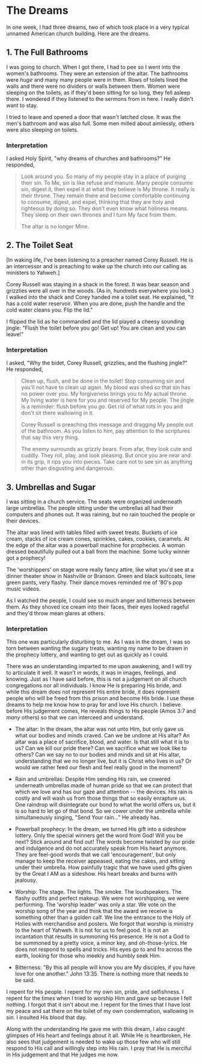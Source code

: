 # The Dreams

In one week, I had three dreams, two of which took place in a very typical unnamed American church building. Here are the dreams.

## 1. The Full Bathrooms
I was going to church. When I got there, I had to pee so I went into the women's bathrooms. They were an extension of the altar. The bathrooms were *huge* and many many people were in them. Rows of toilets lined the walls and there were no dividers or walls between them. Women were sleeping on the toilets, as if they'd been sitting for so long, they fell asleep there. I wondered if they listened to the sermons from in here. I really didn't want to stay.

I tried to leave and opened a door that wasn't latched close. It was the men's bathroom and was also full. Some men milled about aimlessly, others were also sleeping on toilets.

### Interpretation

I asked Holy Spirit, "why dreams of churches and bathrooms?" He responded,

> Look around you. So many of my people stay in a place of purging their sin. To Me, sin is like refuse and manure. Many people consume sin, digest it, then expel it at what they believe is My throne. It really is their throne. They remain there and become comfortable continuing to consume, digest, and expel, thinking that they are holy and righteous by doing so. They don't even know what holiness means. They sleep on their own thrones and I turn My face from them.
>
> The altar is no longer Mine. 

## 2. The Toilet Seat

[In waking life, I've been listening to a preacher named Corey Russell. He is an intercessor and is preaching to wake up the church into our calling as ministers to Yahweh.]

Corey Russell was staying in a shack in the forest. It was bear season and grizzlies were all over in the woods. (As in, hundreds everywhere you look.) I walked into the shack and Corey handed me a toilet seat. He explained, "It has a cold water reservoir. When you are done, push the handle and the cold water cleans you. Flip the lid."

I flipped the lid as he commanded and the lid played a cheesy sounding jingle: "Flush the toilet before you go! Get up! You are clean and you can leave!"

### Interpretation

I asked, "Why the bidet, Corey Russell, grizzlies, and the flushing jingle?" He responded,

> Clean up, flush, and be done in the toilet! Stop consuming sin and you'll not have to clean up again. My blood was shed so that sin has no power over you. My forgiveness brings you to My actual throne. My living water is here for you and reserved for My people. The jingle is a reminder: flush before you *go*. Get rid of what rots in you and don't sit there wallowing in it.
>
>Corey Russell is preaching this message and dragging My people out of the bathroom. As you listen to him, pay attention to the scriptures that say this very thing. 
>
> The enemy surrounds as grizzly bears. From afar, they look cute and cuddly. They roll, play, and look pleasing. But once you are near and in its grip, it rips you into pieces. Take care not to see sin as anything other than disgusting and dangerous.


## 3. Umbrellas and Sugar

I was sitting in a church service. The seats were organized underneath large umbrellas. The people sitting under the umbrellas all had their computers and phones out. It was raining, but no rain touched the people or their devices.

The altar was lined with tables filled with sweet treats. Buckets of ice cream, stacks of ice cream cones, sprinkles, cakes, cookies, caramels. At the edge of the altar was a powerball machine for prophecies. A woman dressed beautifully pulled out a ball from the machine. Some lucky winner got a prophecy!

The 'worshippers' on stage wore really fancy attire, like what you'd see at a dinner theater show in Nashville or Branson. Green and black suitcoats, lime green pants, very flashy. Their dance moves reminded me of '80's pop music videos.

As I watched the people, I could see so much anger and bitterness between them. As they shoved ice cream into their faces, their eyes looked rageful and they'd throw mean glares at others.

### Interpretation

This one was particularly disturbing to me. As I was in the dream, I was so torn between wanting the sugary treats, wanting my name to be drawn in the prophecy lottery, and wanting to get out as quickly as I could.

There was an understanding imparted to me upon awakening, and I will try to articulate it well. It wasn't in words, it was in images, feelings, and knowing. Just as I have said before, this is not a judgement on all church congregations nor all individuals. I know He is preparing His bride, and while this dream does not represent His entire bride, it does represent people who will be freed from this prison and become His bride. I use these dreams to help me know how to pray for and love His church. I believe before His judgement comes, He reveals things to His people (Amos 3:7 and *many* others) so that we can interceed and understand.

- The altar: In the dream, the altar was not unto Him, but only gave us what our bodies and minds craved. Can we be undone at His altar? An altar was a place of sacrifice, blood, and water. Is that still what it is to us? Can we kill our pride there? Can we sacrifice what we look like to others? Can we say no to our bodies and minds and sit at His altar, understanding that we no longer live, but it is Christ who lives in us? Or would we rather feed our flesh and feel really good in the moment?

- Rain and umbrellas: Despite Him sending His rain, we cowered underneath umbrellas made of human pride so that we can protect that which we love and has our gaze and attention -- the devices. His rain is costly and will wash us from those things that so easily enrapture us. One raindrop will disintegrate our bond to what the world offers us, but it is so hard to let go of that bond. So we cower under the umbrella while simultaneously singing, "Send Your rain..." He already has.

- Powerball prophecy: In the dream, we turned His gift into a sideshow lottery. Only the special winners get the word from God! Will you be next? Stick around and find out!  The words become twisted by our pride and indulgence and do not accurately speak from His heart anymore. They are feel-good words that we call 'encouragement', but only manage to keep the receiver appeased, eating the cakes, and sitting under their umbrella. How painfully tragic that we have used gifts given by the Great I AM as a sideshow. His heart breaks and burns with jealousy.

- Worship: The stage. The lights. The smoke. The loudspeakers. The flashy outfits and perfect makeup. We were not worshipping, we were performing. The 'worship leader' was only a star. We vote on the worship song of the year and think that the award we receive is something other than a golden calf. We line the entrance to the Holy of Holies with merchandise and posters. We forgot that worship is ministry to the heart of Yahweh. It is not for us to feel good. It is not an incantation that results in summoning His presence. He is not a God to be summoned by a pretty voice, a minor key, and oh-those-lyrics. He does not respond to spells and tricks. His eyes go to and fro across the earth, looking for those who meekly and humbly seek Him.

- Bitterness: "By this all people will know you are My disciples, if you have love for one another." John 13:35. There is nothing more that needs to be said.

I repent for His people. I repent for my own sin, pride, and selfishness. I repent for the times when I tried to worship Him and gave up because I felt nothing. I forgot that it isn't about me. I repent for the times that I have lost my peace and sat there on the toilet of my own condemnation, wallowing in sin. I insulted His blood that day. 

Along with the understanding He gave me with this dream, I also caught glimpses of His heart and feelings about it all. While He is heartbroken, He also sees that judgement is needed to wake up those few who will still respond to His call and willingly step into His rain. I pray that He is merciful in His judgement and that He judges me now.  


